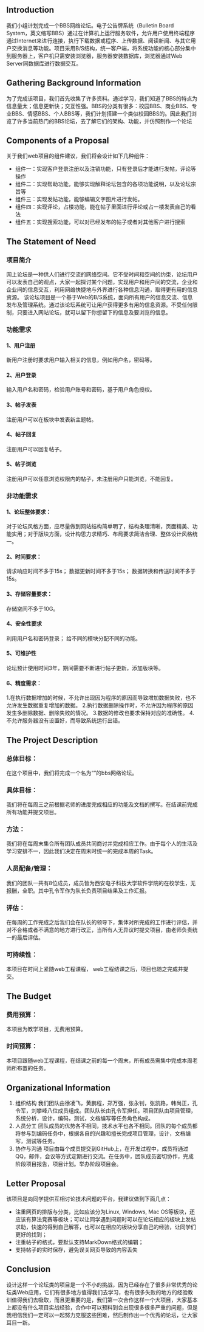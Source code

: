 ## Introduction
我们小组计划完成一个BBS网络论坛。电子公告牌系统（Bulletin Board System，英文缩写BBS）通过在计算机上运行服务软件，允许用户使用终端程序通过Internet来进行连接，执行下载数据或程序、上传数据、阅读新闻、与其它用户交换消息等功能。项目采用B/S结构，统一客户端，将系统功能的核心部分集中到服务器上，客户机只需安装浏览器，服务器安装数据库，浏览器通过Web Server同数据库进行数据交互。

## Gathering Background Information
为了完成该项目，我们首先收集了许多资料。通过学习，我们知道了BBS的特点为信息量太；信息更新快；交互性强。BBS的分类有很多：校园BBS、商业BBS、专业BBS、情感BBS、个人BBS等，我们计划搭建一个类似校园BBS的。因此我们浏览了许多当前热门的BBS论坛，去了解它们的架构、功能，并仿照制作一个论坛

## Components of a Proposal
关于我们web项目的组件建议，我们将会设计如下几种组件：
* 组件一：实现客户登录注册以及注销功能，只有登录后才能进行发帖，评论等操作
* 组件二：实现帮助功能，能够实现解释论坛包含的各项功能说明，以及论坛宗旨等
* 组件三：实现发帖功能，能够编辑文字图片进行发帖。
* 组件四：实现评论，占楼功能，能在帖子里面进行评论或占一楼发表自己的看法
* 组件五：实现搜索功能，可以对已经发布的帖子或者对其他客户进行搜索

## The Statement of Need
### 项目简介
网上论坛是一种供人们进行交流的网络空间。它不受时间和空间的约束，论坛用户可以发表自己的观点，大家一起探讨某个问题，实现用户和用户间的交流，企业和企业间的信息交互，利用网络快捷地与外界进行各种信息沟通，取得更有用的信息资源。
该论坛项目是一个基于Web的B/S系统，面向所有用户的信息交流、信息发布及管理系统。通过该论坛系统可让用户获得更多有用的信息资源。不受任何限制，只要进入网站论坛，就可以留下你想留下的信息及要浏览的信息。
### 功能需求
#### 1、用户注册
新用户注册时要求用户输入相关的信息，例如用户名，密码等。
#### 2、用户登录
输入用户名和密码，检验用户账号和密码，基于用户角色授权。
#### 3、帖子发表
注册用户可以在板块中发表新主题帖。
#### 4、帖子回复
注册用户可以回复帖子。
#### 5、帖子浏览
注册用户可以任意浏览权限内的帖子，未注册用户只能浏览，不能回复。
### 非功能需求
#### 1、论坛整体要求：
对于论坛风格方面，应尽量做到网站结构简单明了，结构条理清晰，页面精美、功能实用；对于版块方面，设计构思力求精巧、布局要求简洁合理、整体设计风格统一。
#### 2、时间要求：
请求响应时间不多于15s；
数据更新时间不多于15s；
数据转换和传送时间不多于15s。
#### 3、存储容量要求：
存储空间不多于10G。
#### 4、安全性要求
利用用户名和密码登录；
给不同的模块分配不同的功能。
#### 5、可维护性
论坛预计使用时间3年，期间需要不断进行帖子更新，添加版块等。
#### 6、精度需求：
1.在执行数据增加的时候，不允许出现因为程序的原因而导致增加数据失败，也不允许发生数据重复增加的数据。 
2.执行数据删除操作时，不允许因为程序的原因发生多删除数据、删除失败的情况。 
3.数据的修改也要求保持对应的准确性。 
4.不允许服务器没有设置好，而导致系统运行出错。

## The Project Description
### 总体目标：
在这个项目中，我们将完成一个名为“”的bbs网络论坛。
### 具体目标：
我们将在每周三之前根据老师的进度完成相应的功能及文档的撰写。在结课前完成所有功能并提交项目。
### 方法：
我们将在每周末集合所有团队成员共同商讨并完成相应工作。由于每个人的生活及学习安排不一，因此我们决定在周末时统一的完成本周的Task。
### 人员配备/管理：
我们的团队一共有8位成员，成员皆为西安电子科技大学软件学院的在校学生，无报酬，全职。其中孔令军作为队长负责项目结果及工作汇报。
### 评估：
在每周的工作完成之后我们会在队长的领导下，集体对所完成的工作进行评估，并对不合格或者不满意的地方进行改正，当所有人无异议时提交项目，由老师负责统一的最后评估。
### 可持续性：
本项目在时间上紧随web工程课程， web工程结课之后，项目也随之完成并提交。

## The Budget
### 费用预算：
本项目为教学项目，无费用预算。
### 时间预算：
本项目跟随web工程课程，在结课之前的每一个周末，所有成员需集中完成本周老师所布置的任务。

## Organizational Information
1.	组织结构
我们团队由徐凌飞，黄鹏程，郑万强，张永钊，张凯路，韩尚正，孔令军，刘攀峰八位成员组成。团队队长由孔令军担任。项目团队由项目管理，系统分析，设计，编码，测试，文档编写等任务角色构成。
2.	人员分工
团队成员的优势各不相同，技术水平也各不相同。团队的每个成员都将参与到编码任务中，根据各自的兴趣和擅长完成项目管理，设计，文档编写，测试等任务。
3.	协作与沟通
项目由每个成员提交到GitHub上，在开发过程中，成员将通过QQ，邮件，会议等方式定期进行交流。在任务中，团队成员密切协作，完成阶段项目报告，项目计划。举办阶段项目会。

## Letter Proposal
该项目是向同学提供互相讨论技术问题的平台，我建议做到下面几点：
* 注重网页的排版与分类，比如应该分为Linux, Windows, Mac OS等板块，还应该有算法竞赛等板块；可以让同学遇到问题时可以在论坛相应的板块上发帖求助，快速的得到自己解答，也可以在相应的板块分享自己的经验，让同学们更好的找到；
* 注重帖子的格式，要默认支持MarkDown格式的编辑；
* 支持帖子的实时保存，避免误关网页导致的内容丢失

## Conclusion
设计这样一个论坛类的项目是一个不小的挑战，因为已经存在了很多非常优秀的论坛类Web应用，它们有很多地方值得我们去学习，也有很多失败的地方的经验教训值得我们去吸取，而且更重要的是，我们第一次合作这样一个大项目，大家基本上都没有什么项目实战经验，合作中可以预料到会出现很多很多严重的问题，但是我相信我们一定可以一起努力克服这些困难，然后制作出一个优秀的论坛，让大家耳目一新。
